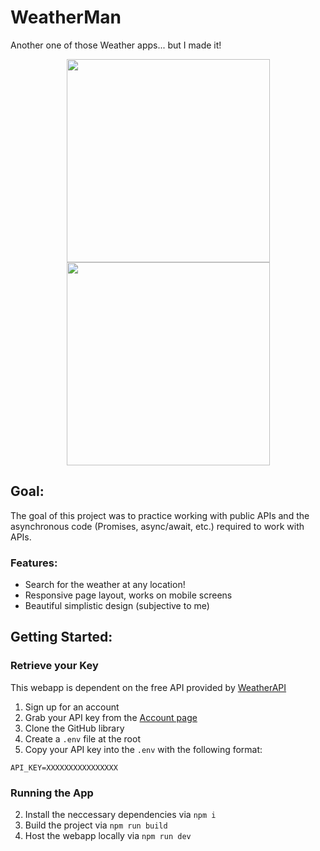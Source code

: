 # WeatherMan
Another one of those Weather apps... but I made it!

<p align="center">
  <img style="height: 325px" src="https://github.com/datderek/weatherman/assets/88995035/ba1fec6d-1821-4f49-b067-b0416b81e48f" data-canonical-src="https://github.com/datderek/weatherman/assets/88995035/ba1fec6d-1821-4f49-b067-b0416b81e48f"/>
  <img style="height: 325px" src="https://github.com/datderek/weatherman/assets/88995035/c56fa72a-2264-4f0e-812e-fbbd46c016f3" data-canonical-src="https://github.com/datderek/weatherman/assets/88995035/c56fa72a-2264-4f0e-812e-fbbd46c016f3"
</p>
  
## Goal:

The goal of this project was to practice working with public APIs and the asynchronous code (Promises, async/await, etc.) required to work with APIs.

### Features:
- Search for the weather at any location!
- Responsive page layout, works on mobile screens
- Beautiful simplistic design (subjective to me)

## Getting Started:
### Retrieve your Key
This webapp is dependent on the free API provided by [WeatherAPI](https://www.weatherapi.com/)
1. Sign up for an account
2. Grab your API key from the [Account page](https://www.weatherapi.com/my/)
3. Clone the GitHub library
4. Create a `.env` file at the root
5. Copy your API key into the `.env` with the following format:
```
API_KEY=XXXXXXXXXXXXXXXX
```

### Running the App
2. Install the neccessary dependencies via `npm i`
3. Build the project via `npm run build`
4. Host the webapp locally via `npm run dev`
